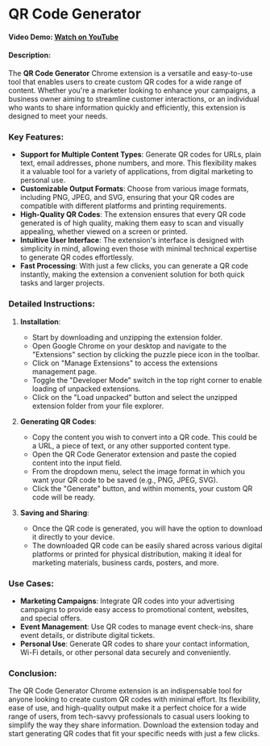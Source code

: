 # QR Code Generator
#### Video Demo: [Watch on YouTube](https://youtu.be/ifxise2Klbo)
#### Description:
The **QR Code Generator** Chrome extension is a versatile and easy-to-use tool that enables users to create custom QR codes for a wide range of content. Whether you're a marketer looking to enhance your campaigns, a business owner aiming to streamline customer interactions, or an individual who wants to share information quickly and efficiently, this extension is designed to meet your needs.

### Key Features:
- **Support for Multiple Content Types**: Generate QR codes for URLs, plain text, email addresses, phone numbers, and more. This flexibility makes it a valuable tool for a variety of applications, from digital marketing to personal use.
- **Customizable Output Formats**: Choose from various image formats, including PNG, JPEG, and SVG, ensuring that your QR codes are compatible with different platforms and printing requirements.
- **High-Quality QR Codes**: The extension ensures that every QR code generated is of high quality, making them easy to scan and visually appealing, whether viewed on a screen or printed.
- **Intuitive User Interface**: The extension's interface is designed with simplicity in mind, allowing even those with minimal technical expertise to generate QR codes effortlessly.
- **Fast Processing**: With just a few clicks, you can generate a QR code instantly, making the extension a convenient solution for both quick tasks and larger projects.

### Detailed Instructions:
1. **Installation**:
   - Start by downloading and unzipping the extension folder.
   - Open Google Chrome on your desktop and navigate to the "Extensions" section by clicking the puzzle piece icon in the toolbar.
   - Click on "Manage Extensions" to access the extensions management page.
   - Toggle the "Developer Mode" switch in the top right corner to enable loading of unpacked extensions.
   - Click on the "Load unpacked" button and select the unzipped extension folder from your file explorer.

2. **Generating QR Codes**:
   - Copy the content you wish to convert into a QR code. This could be a URL, a piece of text, or any other supported content type.
   - Open the QR Code Generator extension and paste the copied content into the input field.
   - From the dropdown menu, select the image format in which you want your QR code to be saved (e.g., PNG, JPEG, SVG).
   - Click the "Generate" button, and within moments, your custom QR code will be ready.

3. **Saving and Sharing**:
   - Once the QR code is generated, you will have the option to download it directly to your device.
   - The downloaded QR code can be easily shared across various digital platforms or printed for physical distribution, making it ideal for marketing materials, business cards, posters, and more.

### Use Cases:
- **Marketing Campaigns**: Integrate QR codes into your advertising campaigns to provide easy access to promotional content, websites, and special offers.
- **Event Management**: Use QR codes to manage event check-ins, share event details, or distribute digital tickets.
- **Personal Use**: Generate QR codes to share your contact information, Wi-Fi details, or other personal data securely and conveniently.

### Conclusion:
The QR Code Generator Chrome extension is an indispensable tool for anyone looking to create custom QR codes with minimal effort. Its flexibility, ease of use, and high-quality output make it a perfect choice for a wide range of users, from tech-savvy professionals to casual users looking to simplify the way they share information. Download the extension today and start generating QR codes that fit your specific needs with just a few clicks.
